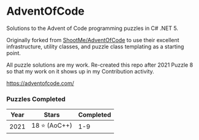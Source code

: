 # AdventOfCode
Solutions to the Advent of Code programming puzzles in C# .NET 5.

Originally forked from [ShootMe/AdventOfCode](https://github.com/ShootMe/AdventOfCode) to use their excellent infrastructure, utility classes, and puzzle class templating as a starting point.

All puzzle solutions are my work. Re-created this repo after 2021 Puzzle 8 so that my work on it shows up in my Contribution activity.



https://adventofcode.com/

### Puzzles Completed
| Year | Stars | Completed |
 ------------- | ------------- | ------------- |
 2021 | 18 :star: (AoC++)| 1-9 |